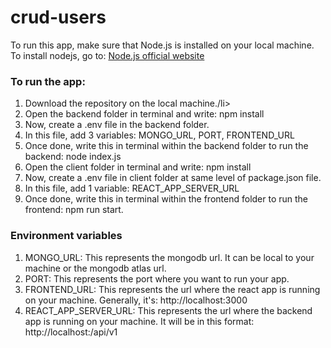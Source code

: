 # crud-users

To run this app, make sure that Node.js is installed on your local machine.
To install nodejs, go to: [Node.js official website](https://nodejs.dev/en/)

### To run the app:
<ol>
  <li>Download the repository on the local machine./li>
  <li>Open the backend folder in terminal and write: npm install</li>
  <li>Now, create a .env file in the backend folder.</li/>
  <li>In this file, add 3 variables: MONGO_URL, PORT, FRONTEND_URL</li>
  <li>Once done, write this in terminal within the backend folder to run the backend: node index.js</li>
  <li>Open the client folder in terminal and write: npm install</li>
  <li>Now, create a .env file in client folder at same level of package.json file.</li>
  <li>In this file, add 1 variable: REACT_APP_SERVER_URL</li>
  <li>Once done, write this in terminal within the frontend folder to run the frontend: npm run start.</li>
</ol>

### Environment variables
<ol>
  <li>MONGO_URL: This represents the mongodb url. It can be local to your machine or the mongodb atlas url.</li>
  <li>PORT: This represents the port where you want to run your app.</li>
  <li>FRONTEND_URL: This represents the url where the react app is running on your machine. Generally, it's: http://localhost:3000 </li>
  <li>REACT_APP_SERVER_URL: This represents the url where the backend app is running on your machine. It will be in this format: http://localhost:<YOUR_PORT_NO>/api/v1</li>
</ol>
